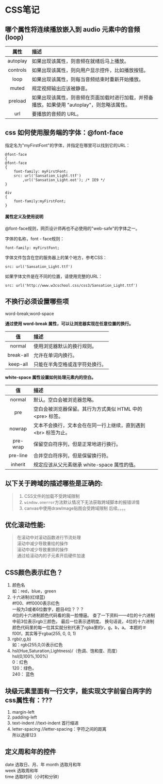 # CSS笔记

## 哪个属性将连续播放嵌入到 audio 元素中的音频(loop)
|属性		|描述
|:-:		|:-
|autoplay	|如果出现该属性，则音频在就绪后马上播放。
|controls	|如果出现该属性，则向用户显示控件，比如播放按钮。
|loop		|如果出现该属性，则每当音频结束时重新开始播放。
|muted		|规定视频输出应该被静音。					
|preload	|如果出现该属性，则音频在页面加载时进行加载，并预备播放。如果使用 "autoplay"，则忽略该属性。
|url		|要播放的音频的 URL。

## css 如何使用服务端的字体：@font-face
指定名为"myFirstFont"的字体，并指定在哪里可以找到它的URL：
```
@font-face
{
@font-face
{
	font-family: myFirstFont;
	src: url('Sansation_Light.ttf')
		,url('Sansation_Light.eot'); /* IE9 */
}

div
{
	font-family:myFirstFont;
}
```
#### 属性定义及使用说明
@font-face规则，网页设计师再也不必使用的"web-safe"的字体之一。

字体的名称，font - face规则：
```
font-family: myFirstFont;
```
字体文件包含在您的服务器上的某个地方，参考CSS：
```
src: url('Sansation_Light.ttf')
```
如果字体文件是在不同的位置，请使用完整的URL：
```
src: url('http://www.w3cschool.css/css3/Sansation_Light.ttf')
```

## 不换行必须设置哪些项
word-break;word-space

**通过使用 word-break 属性，可以让浏览器实现在任意位置的换行。**

|值			|描述							|
|:-:		|:-								|
|normal		|使用浏览器默认的换行规则。		|
|break-all	|允许在单词内换行。				|
|keep-all	|只能在半角空格或连字符处换行。		|

**white-space 属性设置如何处理元素内的空白。**

|值			|描述
|:-:		|:-
|normal		|默认。空白会被浏览器忽略。
|pre		|空白会被浏览器保留。其行为方式类似 HTML 中的 \<pre> 标签。
|nowrap		|文本不会换行，文本会在在同一行上继续，直到遇到 \<br> 标签为止。
|pre-wrap	|保留空白符序列，但是正常地进行换行。
|pre-line	|合并空白符序列，但是保留换行符。
|inherit	|规定应该从父元素继承 white-space 属性的值。

## 以下关于跨域的描述哪些是正确的:
>1. CSS文件的加载不受跨域限制  
>2. `window.onerror`方法默认情况下无法获取跨域脚本的报错详情  
>3. canvas中使用drawImage贴图会受跨域限制
后续。。。。

## 优化滚动性能:
>在滚动中对滚动函数进行节流处理  
滚动中减少导致重绘的操作  
滚动中减少导致重排的操作  
通过给滚动内的子元素开启硬件加速  

## CSS颜色表示红色？
1. 颜色名  
		如：red，blue，green  
2. 十六进制(红绿蓝)  
		#f00、#ff0000表示红色  
		一般为3或者6位数字，题目4位？？？  
		4位的十六进制颜色代码看的我一脸懵逼。 
		查了一下资料——4位的十六进制中前3位表示rgb三颜色，
		最后一位表示透明度。
		换句话说，4位的十六进制颜色代码里的每一位其实就分别代表了rgba里的r，g，b，a。
		本题的＃f00f，其实等于rgba(255, 0, 0, 1)
3. rgb(r,g,b)  
		如：rgb(255,0,0)表示红色   
4. hsl(Hue,Saturation,Lightness)/（色调、饱和度、亮度）   
hsl(0,100%,100%)  
		0：红色  
		120：绿色，  
		240： 蓝色   

## 块级元素里面有一行文字，能实现文字前留白两字的css属性有：???
1. margin-left  
1. padding-left  
1. text-indent  //text-indent 首行缩进  
1. letter-spacing  //letter-spacing：字符之间的距离  
		所以选择123
		
## 定义周和年的控件
date 选取日、月、年 month 选取月和年  
week 选取周和年  
time 选取时间（小时和分钟）

